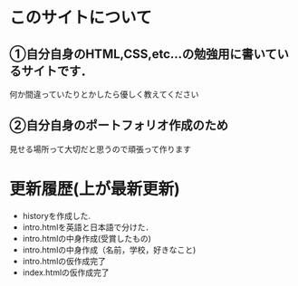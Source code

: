 # このサイトについて 
## ①自分自身のHTML,CSS,etc...の勉強用に書いているサイトです． 
何か間違っていたりとかしたら優しく教えてください

## ②自分自身のポートフォリオ作成のため
見せる場所って大切だと思うので頑張って作ります

# 更新履歴(上が最新更新) 
* historyを作成した.
* intro.htmlを英語と日本語で分けた． 
* intro.htmlの中身作成(受賞したもの) 
* intro.htmlの中身作成（名前，学校，好きなこと)
* intro.htmlの仮作成完了 
* index.htmlの仮作成完了
